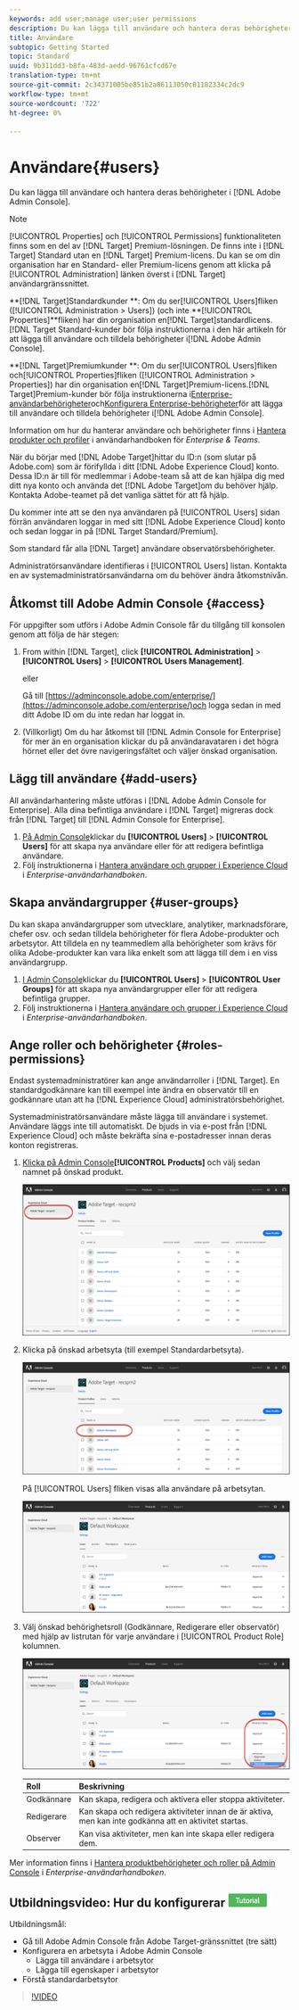 ```yaml
---
keywords: add user;manage user;user permissions
description: Du kan lägga till användare och hantera deras behörigheter i Adobe Admin Console.
title: Användare
subtopic: Getting Started
topic: Standard
uuid: 9b311dd3-b8fa-483d-aedd-96761cfcd67e
translation-type: tm+mt
source-git-commit: 2c34371005be851b2a86113050c01182334c2dc9
workflow-type: tm+mt
source-wordcount: '722'
ht-degree: 0%

---
```



# Användare{#users}

Du kan lägga till användare och hantera deras behörigheter i [!DNL Adobe Admin Console].

>[!NOTE]
>
>[!UICONTROL Properties] och [!UICONTROL Permissions] funktionaliteten finns som en del av [!DNL Target] Premium-lösningen. De finns inte i [!DNL Target] Standard utan en [!DNL Target] Premium-licens.
>Du kan se om din organisation har en Standard- eller Premium-licens genom att klicka på [!UICONTROL Administration] länken överst i [!DNL Target] användargränssnittet.
>
>**[!DNL Target]Standardkunder **: Om du ser[!UICONTROL Users]fliken ([!UICONTROL Administration > Users]) (och inte **[!UICONTROL Properties]**fliken) har din organisation en[!DNL Target]standardlicens. [!DNL Target Standard-kunder bör följa instruktionerna i den här artikeln för att lägga till användare och tilldela behörigheter i[!DNL Adobe Admin Console].
>
>**[!DNL Target]Premiumkunder **: Om du ser[!UICONTROL Users]fliken och[!UICONTROL Properties]fliken ([!UICONTROL Administration > Properties]) har din organisation en[!DNL Target]Premium-licens.[!DNL Target]Premium-kunder bör följa instruktionerna i[Enterprise-användarbehörigheter](/help/administrating-target/c-user-management/property-channel/property-channel.md)och[Konfigurera Enterprise-behörigheter](/help/administrating-target/c-user-management/property-channel/properties-overview.md)för att lägga till användare och tilldela behörigheter i[!DNL Adobe Admin Console].

Information om hur du hanterar användare och behörigheter finns i [Hantera produkter och profiler](https://helpx.adobe.com/enterprise/using/manage-products-and-profiles.html) i användarhandboken för *Enterprise &amp; Teams*.

När du börjar med [!DNL Adobe Target]hittar du ID:n (som slutar på Adobe.com) som är förifyllda i ditt [!DNL Adobe Experience Cloud] konto. Dessa ID:n är till för medlemmar i Adobe-team så att de kan hjälpa dig med ditt nya konto och använda det [!DNL Adobe Target]om du behöver hjälp. Kontakta Adobe-teamet på det vanliga sättet för att få hjälp.

Du kommer inte att se den nya användaren på [!UICONTROL Users] sidan förrän användaren loggar in med sitt [!DNL Adobe Experience Cloud] konto och sedan loggar in på [!DNL Target Standard/Premium].

Som standard får alla [!DNL Target] användare observatörsbehörigheter.

Administratörsanvändare identifieras i [!UICONTROL Users] listan. Kontakta en av systemadministratörsanvändarna om du behöver ändra åtkomstnivån.

## Åtkomst till Adobe Admin Console {#access}

För uppgifter som utförs i Adobe Admin Console får du tillgång till konsolen genom att följa de här stegen:

1. From within [!DNL Target], click **[!UICONTROL Administration]** > **[!UICONTROL Users]** > **[!UICONTROL Users Management]**.

   eller

   Gå till [https://adminconsole.adobe.com/enterprise/](https://adminconsole.adobe.com/enterprise/)och logga sedan in med ditt Adobe ID om du inte redan har loggat in.

1. (Villkorligt) Om du har åtkomst till [!DNL Admin Console for Enterprise] för mer än en organisation klickar du på användaravataren i det högra hörnet eller det övre navigeringsfältet och väljer önskad organisation.

## Lägg till användare {#add-users}

All användarhantering måste utföras i [!DNL Adobe Admin Console for Enterprise]. Alla dina befintliga användare i [!DNL Target] migreras dock från [!DNL Target] till [!DNL Admin Console for Enterprise].

1. [På Admin Console](../../../administrating-target/c-user-management/c-user-management/user-management.md#section_79796E0227D048F59BAE0AB02E544EBE)klickar du **[!UICONTROL Users]** > **[!UICONTROL Users]** för att skapa nya användare eller för att redigera befintliga användare.
1. Följ instruktionerna i [Hantera användare och grupper i Experience Cloud](https://helpx.adobe.com/enterprise/help/users.html) i *Enterprise-användarhandboken*.

## Skapa användargrupper {#user-groups}

Du kan skapa användargrupper som utvecklare, analytiker, marknadsförare, chefer osv. och sedan tilldela behörigheter för flera Adobe-produkter och arbetsytor. Att tilldela en ny teammedlem alla behörigheter som krävs för olika Adobe-produkter kan vara lika enkelt som att lägga till dem i en viss användargrupp.

1. [I Admin Console](../../../administrating-target/c-user-management/c-user-management/user-management.md#section_79796E0227D048F59BAE0AB02E544EBE)klickar du **[!UICONTROL Users]** > **[!UICONTROL User Groups]** för att skapa nya användargrupper eller för att redigera befintliga grupper.
1. Följ instruktionerna i [Hantera användare och grupper i Experience Cloud](https://helpx.adobe.com/enterprise/help/users.html) i *Enterprise-användarhandboken*.

## Ange roller och behörigheter {#roles-permissions}

Endast systemadministratörer kan ange användarroller i [!DNL Target]. En standardgodkännare kan till exempel inte ändra en observatör till en godkännare utan att ha [!DNL Experience Cloud] administratörsbehörighet.

Systemadministratörsanvändare måste lägga till användare i systemet. Användare läggs inte till automatiskt. De bjuds in via e-post från [!DNL Experience Cloud] och måste bekräfta sina e-postadresser innan deras konton registreras.

1. [Klicka på Admin Console](../../../administrating-target/c-user-management/c-user-management/user-management.md#section_79796E0227D048F59BAE0AB02E544EBE)**[!UICONTROL Products]** och välj sedan namnet på önskad produkt.

   ![Fliken Produkter](/help/administrating-target/c-user-management/c-user-management/assets/workspace-new.png)

1. Klicka på önskad arbetsyta (till exempel Standardarbetsyta).

   ![Standardarbetsyta](/help/administrating-target/c-user-management/c-user-management/assets/default-workspace.png)

   På [!UICONTROL Users] fliken visas alla användare på arbetsytan.

   ![konfigurationsanvändare](/help/administrating-target/c-user-management/c-user-management/assets/configuration_users-new.png)

1. Välj önskad behörighetsroll (Godkännare, Redigerare eller observatör) med hjälp av listrutan för varje användare i [!UICONTROL Product Role] kolumnen.

   ![Listruta för produktroll](/help/administrating-target/c-user-management/c-user-management/assets/product-role.png)

   | Roll | Beskrivning |
   |--- |--- |
   | Godkännare | Kan skapa, redigera och aktivera eller stoppa aktiviteter. |
   | Redigerare | Kan skapa och redigera aktiviteter innan de är aktiva, men kan inte godkänna att en aktivitet startas. |
   | Observer | Kan visa aktiviteter, men kan inte skapa eller redigera dem. |

Mer information finns i [Hantera produktbehörigheter och roller på Admin Console](https://helpx.adobe.com/enterprise/help/manage-permissions-and-roles.html) i *Enterprise-användarhandboken*.

## Utbildningsvideo: Hur du konfigurerar ![självstudiekursen för målarbetsytor](/help/assets/tutorial.png)

Utbildningsmål:

* Gå till Adobe Admin Console från Adobe Target-gränssnittet (tre sätt)
* Konfigurera en arbetsyta i Adobe Admin Console
   * Lägga till användare i arbetsytor
   * Lägga till egenskaper i arbetsytor
* Förstå standardarbetsytor

>[!VIDEO](https://video.tv.adobe.com/v/19463/)
